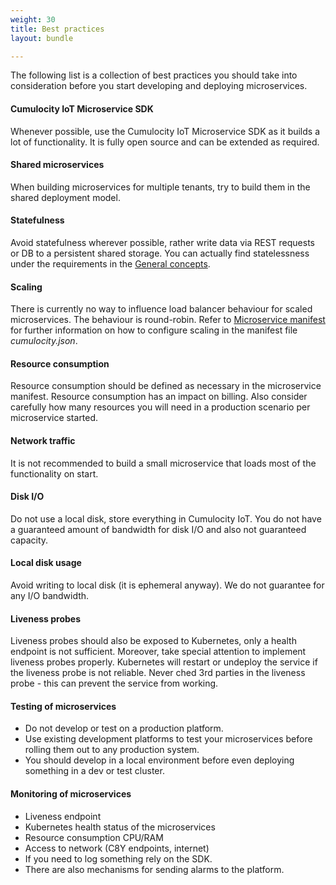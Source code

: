 ```yaml
---
weight: 30
title: Best practices
layout: bundle

---
```


The following list is a collection of best practices you should take into consideration before you start developing and deploying microservices.


#### Cumulocity IoT Microservice SDK

Whenever possible, use the Cumulocity IoT Microservice SDK as it builds a lot of functionality. It is fully open source and can be extended as required.

#### Shared microservices

When building microservices for multiple tenants, try to build them in the shared deployment model. 


#### Statefulness

Avoid statefulness wherever possible, rather write data via REST requests or DB to a persistent shared storage. You can actually find statelessness under the requirements in the [General concepts](/microservice-sdk/concept/#requirements). 


#### Scaling

There is currently no way to influence load balancer behaviour for scaled microservices. The behaviour is round-robin. Refer to [Microservice manifest](/microservice-sdk/concept/#manifest) for further information on how to configure scaling in the manifest file *cumulocity.json*.


#### Resource consumption

Resource consumption should be defined as necessary in the microservice manifest. Resource consumption has an impact on billing. Also consider carefully how many resources you will need in a production scenario per microservice started. 


#### Network traffic

It is not recommended to build a small microservice that loads most of the functionality on start.


#### Disk I/O

Do not use a local disk, store everything in Cumulocity IoT. You do not have a guaranteed amount of bandwidth for disk I/O and also not guaranteed capacity.


#### Local disk usage

Avoid writing to local disk (it is ephemeral anyway). We do not guarantee for any I/O bandwidth.

#### Liveness probes

Liveness probes should also be exposed to Kubernetes, only a health endpoint is not sufficient. Moreover, take special attention to implement liveness probes properly. Kubernetes will restart or undeploy the service if the liveness probe is not reliable. Never ched 3rd parties in the liveness probe - this can prevent the service from working. 

#### Testing of microservices

* Do not develop or test on a production platform.
* Use existing development platforms to test your microservices before rolling them out to any production system.
* You should develop in a local environment before even deploying something in a dev or test cluster. 

#### Monitoring of microservices

* Liveness endpoint
* Kubernetes health status of the microservices
* Resource consumption CPU/RAM
* Access to network (C8Y endpoints, internet) 
* If you need to log something rely on the SDK.
* There are also mechanisms for sending alarms to the platform.


